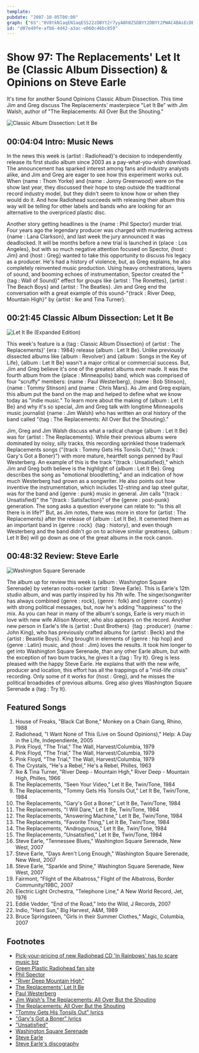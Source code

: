 ```yaml
---
template: 
pubdate: "2007-10-05T00:00"
graph: {"6S":"0V8tkN1aqEN1aqESS22zDBYt2r7yyA8h0ZSDBYt2DBYt2PWAC4BAsEcDBYt2DBYt2uFfRSDBYt2Dk3id16ibSBAsEcBAsEcBIInvBAsEcr7yyA8h0ZSBAsEcBAsEcPWAC416ibSBIInv","109":"","28W":"3TmBd8HC5N8HC5NGSvCR5LF6C8HC5N8HC5Ndhnxe5LF6CBMlTx5LF6CzZIiA5LF6C7q8hCdZbplgk1LP3koZSdZbplXYBPedZbplXbUzhdZbplX6cfddhnxeBHm1Gdhnxe"}
id: "d07e49fe-afb6-4d42-a3ac-e060c46bc859"
---
```






# Show 97: The Replacements' Let It Be (Classic Album Dissection) & Opinions on Steve Earle

It's time for another Sound Opinions Classic Album Dissection. This time Jim and Greg discuss The Replacements' masterpiece "Let It Be" with Jim Walsh, author of "The Replacements: All Over But the Shouting."

![Classic Album Dissection: Let It Be ](https://gormanbechard.files.wordpress.com/2013/08/replacements_2-no-logo.jpg)



## 00:04:04 Intro: Music News

In the news this week is {artist : Radiohead}'s decision to independently release its first studio album since 2003 as a pay-what-you-wish download. The announcement has sparked interest among fans and industry analysts alike, and Jim and Greg are eager to see how this experiment works out. When {name : Thom Yorke} and {name : Jonny Greenwood} were on the show last year, they discussed their hope to step outside the traditional record industry model, but they didn't seem to know how or when they would do it. And how Radiohead succeeds with releasing their album this way will be telling for other labels and bands who are looking for an alternative to the overpriced plastic disc.

Another story getting headlines is the {name : Phil Spector} murder trial. Four years ago the legendary producer was charged with murdering actress {name : Lana Clarkson}, and last week the jury announced it was deadlocked. It will be months before a new trial is launched in {place : Los Angeles}, but with so much negative attention focused on Spector, {host : Jim} and {host : Greg} wanted to take this opportunity to discuss his legacy as a producer. He's had a history of violence, but, as Greg explains, he also completely reinvented music production. Using heavy orchestrations, layers of sound, and booming echoes of instrumentation, Spector created the "{tag : Wall of Sound}" effect for groups like {artist : The Ronettes}, {artist : The Beach Boys} and {artist : The Beatles}. Jim and Greg end the conversation with a great example of this sound-"{track : River Deep, Mountain High}" by {artist : Ike and Tina Turner}.



## 00:21:45 Classic Album Dissection: Let It Be

![Let It Be (Expanded Edition)](https://static.soundopinions.org/assets/97/1090.jpg)

This week's feature is a {tag : Classic Album Dissection} of {artist : The Replacements}' {era : 1984} release {album : Let It Be}. Unlike previously dissected albums like {album : Revolver} and {album : Songs in the Key of Life}, {album : Let It Be} wasn't a major critical or commercial success. But, Jim and Greg believe it's one of the greatest albums ever made. It was the fourth album from the {place : Minneapolis} band, which was comprised of four "scruffy" members: {name : Paul Westerberg}, {name : Bob Stinson}, {name : Tommy Stinson} and {name : Chris Mars}. As Jim and Greg explain, this album put the band on the map and helped to define what we know today as "indie music." To learn more about the making of {album : Let It Be} and why it's so special, Jim and Greg talk with longtime Minneapolis music journalist {name : Jim Walsh} who has written an oral history of the band called "{tag : The Replacements: All Over But the Shouting}."

Jim, Greg and Jim Walsh discuss what a radical change {album : Let It Be} was for {artist : The Replacements}. While their previous albums were dominated by noisy, silly tracks, this recording sprinkled those trademark Replacements songs ("{track : Tommy Gets His Tonsils Out}," "{track : Gary's Got a Boner}") with more mature, heartfelt songs penned by Paul Westerberg. An example of this is the track "{track : Unsatisfied}," which Jim and Greg both believe is the highlight of {album : Let It Be}. Greg describes the song as "emotional bloodletting," and an indication of how much Westerberg had grown as a songwriter. He also points out how inventive the instrumentation, which includes 12-string and lap steel guitar, was for the band and {genre : punk} music in general. Jim calls "{track : Unsatisfied}" the "{track : Satisfaction}" of the {genre : post-punk} generation. The song asks a question everyone can relate to: "Is this all there is in life?" But, as Jim notes, there was more in store for {artist : The Replacements} after the release of {album : Let It Be}. It cemented them as an important band in {genre : rock}  {tag : history}, and even though Westerberg and the band didn't go on to achieve similar greatness, {album : Let It Be} will go down as one of the great albums in the rock canon.



## 00:48:32 Review: Steve Earle

![Washington Square Serenade](https://static.soundopinions.org/assets/97/28W0.jpg)

The album up for review this week is {album : Washington Square Serenade} by veteran roots-rocker {artist : Steve Earle}. This is Earle's 12th studio album, and was partly inspired by his 7th wife. The singer/songwriter has always combined {genre : rock}, {genre : folk} and {genre : country} with strong political messages, but, now he's adding "happiness" to the mix. As you can hear in many of the album's songs, Earle is very much in love with new wife Allison Moorer, who also appears on the record. Another new person in Earle's life is {artist : Dust Brothers}  {tag : producer}  {name : John King}, who has previously crafted albums for {artist : Beck} and the {artist : Beastie Boys}. King brought in elements of {genre : hip hop} and {genre : Latin} music, and {host : Jim} loves the results. It took him longer to get into Washington Square Serenade, than any other Earle album, but with the exception of two bum tracks, he gives it a {tag : Try It}. Greg is less pleased with the happy Steve Earle. He explains that with the new wife, producer and location, this effort has all the trappings of a "mid-life crisis" recording. Only some of it works for {host : Greg}, and he misses the political broadsides of previous albums. Greg also gives Washington Square Serenade a {tag : Try It}.



## Featured Songs

1. House of Freaks, "Black Cat Bone," Monkey on a Chain Gang, Rhino, 1988
2. Radiohead, "I Want None of This (Live on Sound Opinions)," Help: A Day in the Life, Independiente, 2005
3. Pink Floyd, "The Trial," The Wall, Harvest/Columbia, 1979
4. Pink Floyd, "The Trial," The Wall, Harvest/Columbia, 1979
5. Pink Floyd, "The Trial," The Wall, Harvest/Columbia, 1979
6. The Crystals, "He's a Rebel," He's a Rebel, Philles, 1963
7. Ike & Tina Turner, "River Deep - Mountain High," River Deep - Mountain High, Philles, 1966
8. The Replacements, "Seen Your Video," Let It Be, Twin/Tone, 1984
9. The Replacements, "Tommy Gets His Tonsils Out," Let It Be, Twin/Tone, 1984
10. The Replacements, "Gary's Got a Boner," Let It Be, Twin/Tone, 1984
11. The Replacements, "I Will Dare," Let It Be, Twin/Tone, 1984
12. The Replacements, "Answering Machine," Let It Be, Twin/Tone, 1984
13. The Replacements, "Favorite Thing," Let It Be, Twin/Tone, 1984
14. The Replacements, "Androgynous," Let It Be, Twin/Tone, 1984
15. The Replacements, "Unsatisfied," Let It Be, Twin/Tone, 1984
16. Steve Earle, "Tennessee Blues," Washington Square Serenade, New West, 2007
17. Steve Earle, "Days Aren't Long Enough," Washington Square Serenade, New West, 2007
18. Steve Earle, "Sparkle and Shine," Washington Square Serenade, New West, 2007
19. Fairmont, "Flight of the Albatross," Flight of the Albatross, Border Community/19BC, 2007
20. Electric Light Orchestra, "Telephone Line," A New World Record, Jet, 1976
21. Eddie Vedder, "End of the Road," Into the Wild, J Records, 2007
22. Indio, "Hard Sun," Big Harvest, A&M, 1989
23. Bruce Springsteen, "Girls in their Summer Clothes," Magic, Columbia, 2007



## Footnotes

- [Pick-your-pricing of new Radiohead CD 'In Rainbows' has to scare music biz](http://featuresblogs.chicagotribune.com/technology_internetcritic/2007/10/how-much-is-a-c.html)
- [Green Plastic Radiohead fan site](http://www.greenplastic.com/)
- [Phil Spector](http://www.allmusic.com/cg/amg.dll?p=amg&sql=11:wpfoxqt5ldte)
- ["River Deep Mountain High"](http://www.allmusic.com/cg/amg.dll?p=amg&sql=10:acfoxql5ldae)
- [The Replacements' Let It Be](http://www.allmusic.com/cg/amg.dll?p=amg&sql=10:d9fuxqt5ld0e)
- [Paul Westerberg](http://www.allmusic.com/cg/amg.dll?p=amg&sql=11:jxftxqq5ldke)
- [Jim Walsh's The Replacements: All Over But the Shouting](http://www.myspace.com/ultrabook)
- [The Replacements: All Over But the Shouting](http://www.amazon.com/Replacements-Over-Shouting-Oral-History/dp/076033062X)
- ["Tommy Gets His Tonsils Out" lyrics](http://www.lyricsdepot.com/the-replacements/tommy-gets-his-tonsils-out.html)
- ["Gary's Got a Boner" lyrics](http://www.lyricsdepot.com/the-replacements/garys-got-a-boner.html)
- ["Unsatisfied"](http://www.allmusic.com/cg/amg.dll?p=amg&sql=33:0ifuxqtdldhe)
- [Washington Square Serenade](http://www.metacritic.com/music/artists/earlesteve/washingtonsquareserenade?part=rss)
- [Steve Earle](http://www.steveearle.com/)
- [Steve Earle's discography](http://www.steveearle.net/discography/jerusalem.php)